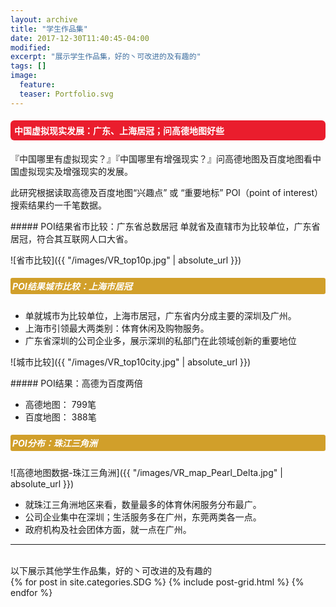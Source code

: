 ```yaml
---
layout: archive
title: "学生作品集"
date: 2017-12-30T11:40:45-04:00
modified:
excerpt: "展示学生作品集，好的丶可改进的及有趣的"
tags: []
image: 
  feature: 
  teaser: Portfolio.svg
---
```


<style>
h4{background: #EA1D2D; color:white; border-radius:6px; padding:6px;}
h5{background: #D19F2A; color:white; border-radius:3px; padding:3px;}
</style>
<h4>中国虚拟现实发展：广东、上海居冠；问高德地图好些</h4>
『中国哪里有虚拟现实？』『中国哪里有增强现实？』问高德地图及百度地图看中国虚拟现实及增强现实的发展。

此研究根据读取高德及百度地图“兴趣点” 或 “重要地标” POI（point of interest）搜索结果约一千笔数据。

<div class="row">
<div class="col-sm-7" markdown="1"><!-- left -->
##### POI结果省市比较：广东省总数居冠
单就省及直辖市为比较单位，广东省居冠，符合其互联网人口大省。

![省市比较]({{ "/images/VR_top10p.jpg" | absolute_url }})

##### POI结果城市比较：上海市居冠

- 单就城市为比较单位，上海市居冠，广东省内分成主要的深圳及广州。
- 上海市引领最大两类别：体育休闲及购物服务。
- 广东省深圳的公司企业多，展示深圳的私部门在此领域创新的重要地位

![城市比较]({{ "/images/VR_top10city.jpg" | absolute_url }})

</div> 
<div class="col-sm-5" markdown="1" ><!-- right -->
##### POI结果：高德为百度两倍

- 高德地图：<i class="fa fa-map-marker" aria-hidden="true"></i><i class="fa fa-map-marker" aria-hidden="true"></i> 799笔
- 百度地图：<i class="fa fa-map-marker" aria-hidden="true"></i> 388笔

##### POI分布：珠江三角洲
![高德地图数据-珠江三角洲]({{ "/images/VR_map_Pearl_Delta.jpg" | absolute_url }})

* 就珠江三角洲地区来看，数量最多的体育休闲服务分布最广。
* 公司企业集中在深圳；生活服务多在广州，东莞两类各一点。
* 政府机构及社会团体方面，就一点在广州。

</div>


<hr>
<br/>
以下展示其他学生作品集，好的丶可改进的及有趣的

<div class="tiles">
{% for post in site.categories.SDG %}
  {% include post-grid.html %}
{% endfor %}
</div><!-- /.tiles 把所有categories 有 SDG 的列出来-->